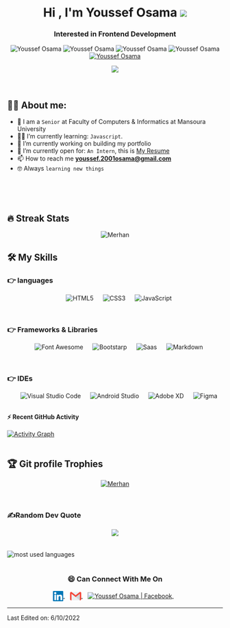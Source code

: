 <h1 align="center">Hi , I'm Youssef Osama <img src="https://media.giphy.com/media/hvRJCLFzcasrR4ia7z/giphy.gif" width="38"></h1>
<h3 align="center">Interested in Frontend Development</h3>

<p align="center"> 
	<img src="https://komarev.com/ghpvc/?username=merhanmostafa47&label=Profile%20views&color=0e75b6&style=flat" alt="Youssef Osama" /> 
	<!--<img src="https://github.com/YoussefOs2?tab=repositories" alt="Youssef Osama" />-->
	<img src="https://img.shields.io/github/followers/merhanmostafa47?label=Followers" alt="Youssef Osama" />
	<img src="https://hits.seeyoufarm.com/api/count/incr/badge.svg?url=https%3A%2F%2Fgithub.com%2F/merhanmostafa47/1212%2Fhit-counter" alt="Youssef Osama" />
        <img src="https://wakatime.com/badge/user/ae4e74c8-3a6a-4de1-a890-24a13ae4568d.svg" alt="Youssef Osama" />
	<a href="https://www.frontendmentor.io/profile/YoussefOs2"><img src="https://img.shields.io/badge/Front--end%20Mentor-Follow-blue" alt="Youssef Osama" /></a>
</p>

<p align="center">
  <a href="https://github.com/DenverCoder1/readme-typing-svg"><img src="https://readme-typing-svg.herokuapp.com/?lines=Full-stack%20web%20developer;Always%20learning%20new%20things&font=Fira%20Code&center=true&width=440&height=45&color=f75c7e&vCenter=true&size=22"></a>
</p> 
<br>


<!--<a href="https://app.daily.dev/Youssef_Os2" align='right'><img align='right' src="#" width="270" alt="Youssef Osama Dev Card"/></a>-->

## :sassy_man:  About me:
- :school: I am a `Senior` at Faculty of Computers & Informatics at Mansoura University
- :student: I’m currently learning: `Javascript`.
- 🔭 I’m currently working on building my portfolio 
- :thinking: I’m currently open for: `An Intern`, this is [My Resume](https://www.canva.com/design/DAFhHNNa3U4/1bf3t0e7DF_1wlBjHjosaA/edit?utm_content=DAFhHNNa3U4&utm_campaign=designshare&utm_medium=link2&utm_source=sharebutton)
- 📫 How to reach me **youssef.2001osama@gmail.com**
- :nerd_face: Always `learning new things`

<br>
<br>
<br>

## 🔥 Streak Stats

<p align="center"><img src="https://github-readme-streak-stats.herokuapp.com/?user=merhanmostafa47&theme=tokyonight" alt="Merhan" /></p>


## 🛠️ My Skills

### 👉 languages

<p align="center"> 
  &emsp;
    <img alt="HTML5" src="https://img.shields.io/badge/HTML5-E34F26?style=for-the-badge&logo=html5&logoColor=white">
  &emsp;
   <img alt="CSS3" src="https://img.shields.io/badge/CSS3-1572B6?style=for-the-badge&logo=css3&logoColor=white">
  &emsp;
   <img alt="JavaScript" src="https://img.shields.io/badge/JavaScript-323330?style=for-the-badge&logo=javascript&logoColor=F7DF1E">
	
</p>

<br>

 ### 👉 Frameworks & Libraries

<p align="center">
  &emsp;
 <img alt="Font Awesome" src="https://img.shields.io/badge/Font_Awesome-339AF0?style=for-the-badge&logo=fontawesome&logoColor=white">
  &emsp;
 <img alt="Bootstarp" src="https://img.shields.io/badge/Bootstrap-563D7C?style=for-the-badge&logo=bootstrap&logoColor=white">
 &emsp;
   <img alt="Saas" src="https://img.shields.io/badge/Sass-CC6699?style=for-the-badge&logo=sass&logoColor=white">
  &emsp;
    <img alt="Markdown" src="https://img.shields.io/badge/Markdown-000000?style=for-the-badge&logo=markdown&logoColor=white">
</p>

<br>

 ### 👉 IDEs
 
<p align="center">
  &emsp;
  <img alt="Visual Studio Code" src="https://img.shields.io/badge/Visual_Studio_Code-0078D4?style=for-the-badge&logo=visual%20studio%20code&logoColor=whit">
 &emsp;
    <img alt="Android Studio" src="https://img.shields.io/badge/Android_Studio-3DDC84?style=for-the-badge&logo=android-studio&logoColor=white" />
  &emsp; 
   <img alt="Adobe XD" src="https://img.shields.io/badge/Adobe%20XD-470137?style=for-the-badge&logo=Adobe%20XD&logoColor=#FF61F6" />
  &emsp; 
   <img alt="Figma" src="https://img.shields.io/badge/Figma-F24E1E?style=for-the-badge&logo=figma&logoColor=white" />
</p>

<br>


  <summary><b>⚡ Recent GitHub Activity</b></summary>
  <br/>
    <a href="https://github.com/merhanmostafa47"><img alt="Activity Graph" src="https://github-readme-activity-graph.cyclic.app/graph?username=merhanmostafa47&theme=tokyo-night"></a>
  <br/>

<br/>

## :trophy: Git profile Trophies

<p align="center"> <a href="https://github.com/ryo-ma/github-profile-trophy"><img src="https://github-profile-trophy.vercel.app/?username=merhanmostafa47&layout=compact&theme=onestar" alt="Merhan" /></a> </p>

<br>

### ✍️Random Dev Quote

<p align="center">
<img src="https://quotes-github-readme.vercel.app/api?type=horizontal&theme=tokyonight">
</p>

<br>
<img align="left" src="https://github-readme-stats.vercel.app/api/top-langs?username=yousefdergham&show_icons=true&locale=en&layout=compact&theme=radical" alt="most used languages" />
<br>
<br>
<div align="center">

  <h3><b>😄 Can Connect With Me On</b></h3>

  </div>

<p align="center">

<a href="https://www.linkedin.com/in/youssef-osama-532297180/" target="_blank">
  <img align="center" alt="Youssef Osama | Linkedin" width="24px" src="https://github.com/SatYu26/SatYu26/blob/master/Assets/Linkedin.svg" />
</a> &nbsp;&nbsp;
	
<a href="mailto:youssef.2001osama@gmail.com">
  <img align="center" alt="Youssef Osama | Gmail" width="26px" src="https://github.com/SatYu26/SatYu26/blob/master/Assets/Gmail.svg" />
</a> &nbsp;&nbsp;

<a href="https://www.facebook.com/YoussefOsama2020" target="_blank">
<img align="center" alt="Youssef Osama | Facebook" width="24px" src="https://upload.wikimedia.org/wikipedia/en/thumb/0/04/Facebook_f_logo_%282021%29.svg/100px-Facebook_f_logo_%282021%29.svg.png" />
</a> &nbsp;&nbsp;

</p>

-----

Last Edited on: 6/10/2022
